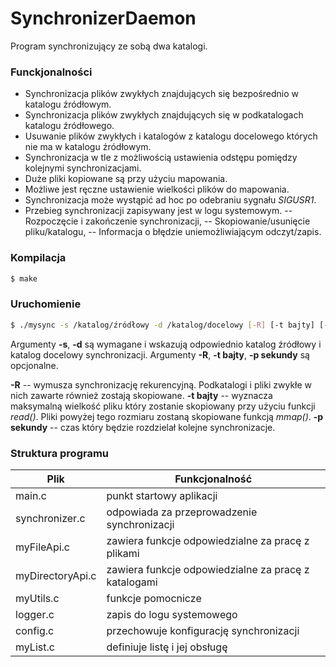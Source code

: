 # SynchronizerDaemon

Program synchronizujący ze sobą dwa katalogi.

### Funckjonalności

  - Synchronizacja plików zwykłych znajdujących się bezpośrednio w katalogu źródłowym.
  - Synchronizacja plików zwykłych znajdujących się w podkatalogach katalogu źródłowego.
  - Usuwanie plików zwykłych i katalogów z katalogu docelowego których nie ma w katalogu źródłowym.
  - Synchronizacja w tle z możliwością ustawienia odstępu pomiędzy kolejnymi synchronizacjami.
  - Duże pliki kopiowane są przy użyciu mapowania.
  - Możliwe jest ręczne ustawienie wielkości plików do mapowania.
  - Synchronizacja może wystąpić ad hoc po odebraniu sygnału _SIGUSR1_.
  - Przebieg synchronizacji zapisywany jest w logu systemowym.
  -- Rozpoczęcie i zakończenie synchronizacji,
  -- Skopiowanie/usunięcie pliku/katalogu,
  -- Informacja o błędzie uniemożliwiającym odczyt/zapis.

### Kompilacja

```sh
$ make
```

### Uruchomienie

```sh
$ ./mysync -s /katalog/źródłowy -d /katalog/docelowy [-R] [-t bajty] [-p sekundy]
```

Argumenty __-s__, __-d__ są wymagane i wskazują odpowiednio katalog źródłowy i katalog docelowy synchronizacji.
Argumenty __-R__, __-t bajty__, __-p sekundy__ są opcjonalne.

__-R__ -- wymusza synchronizację rekurencyjną. Podkatalogi i pliki zwykłe w nich zawarte również zostają skopiowane.
__-t bajty__ -- wyznacza maksymalną wielkość pliku który zostanie skopiowany przy użyciu funkcji _read()_.
Pliki powyżej tego rozmiaru zostaną skopiowane funkcją _mmap()_. 
__-p sekundy__ -- czas który będzie rozdzielał kolejne synchronizacje.

### Struktura programu

| Plik | Funkcjonalność|
| ------ | ----- |
| main.c | punkt startowy aplikacji |
| synchronizer.c | odpowiada za przeprowadzenie synchronizacji |
| myFileApi.c | zawiera funkcje odpowiedzialne za pracę z plikami |
| myDirectoryApi.c | zawiera funkcje odpowiedzialne za pracę z katalogami |
| myUtils.c | funkcje pomocnicze |
| logger.c | zapis do logu systemowego |
| config.c | przechowuje konfigurację synchronizacji |
| myList.c | definiuje listę i jej obsługę |
